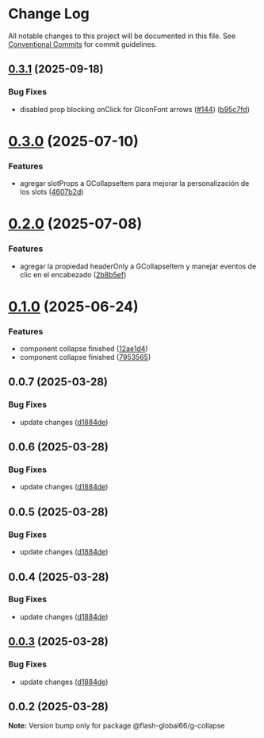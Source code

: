 # Change Log

All notable changes to this project will be documented in this file.
See [Conventional Commits](https://conventionalcommits.org) for commit guidelines.

## [0.3.1](https://github.com/Flash-Global66/global-design-system/compare/@flash-global66/g-collapse@0.3.0...@flash-global66/g-collapse@0.3.1) (2025-09-18)


### Bug Fixes

* disabled prop blocking onClick for GIconFont arrows ([#144](https://github.com/Flash-Global66/global-design-system/issues/144)) ([b95c7fd](https://github.com/Flash-Global66/global-design-system/commit/b95c7fd5463af88b1c3e9bcdceb5ad310116de54))





# [0.3.0](https://github.com/Flash-Global66/global-design-system/compare/@flash-global66/g-collapse@0.2.0...@flash-global66/g-collapse@0.3.0) (2025-07-10)


### Features

* agregar slotProps a GCollapseItem para mejorar la personalización de los slots ([4607b2d](https://github.com/Flash-Global66/global-design-system/commit/4607b2d6e165dcdf3f748f98aaba4244063a676b))





# [0.2.0](https://github.com/Flash-Global66/global-design-system/compare/@flash-global66/g-collapse@0.1.0...@flash-global66/g-collapse@0.2.0) (2025-07-08)


### Features

* agregar la propiedad headerOnly a GCollapseItem y manejar eventos de clic en el encabezado ([2b8b5ef](https://github.com/Flash-Global66/global-design-system/commit/2b8b5ef9bc979e3a4189a4aee2bf0ad555f68c00))





# [0.1.0](https://github.com/Flash-Global66/global-design-system/compare/@flash-global66/g-collapse@0.0.7...@flash-global66/g-collapse@0.1.0) (2025-06-24)


### Features

* component collapse finished ([12ae1d4](https://github.com/Flash-Global66/global-design-system/commit/12ae1d494a6664905af109fd9b5afe22f8254d3c))
* component collapse finished ([7953565](https://github.com/Flash-Global66/global-design-system/commit/79535650ab5f83ac2d86e58eb1d07f57e0743c6c))





## 0.0.7 (2025-03-28)


### Bug Fixes

* update changes ([d1884de](https://github.com/Flash-Global66/global-design-system/commit/d1884de11e4e9522c2d6912d932122a75aabf9e7))





## 0.0.6 (2025-03-28)


### Bug Fixes

* update changes ([d1884de](https://github.com/Flash-Global66/global-design-system/commit/d1884de11e4e9522c2d6912d932122a75aabf9e7))





## 0.0.5 (2025-03-28)


### Bug Fixes

* update changes ([d1884de](https://github.com/Flash-Global66/global-design-system/commit/d1884de11e4e9522c2d6912d932122a75aabf9e7))





## 0.0.4 (2025-03-28)


### Bug Fixes

* update changes ([d1884de](https://github.com/Flash-Global66/global-design-system/commit/d1884de11e4e9522c2d6912d932122a75aabf9e7))





## [0.0.3](https://github.com/Flash-Global66/global-design-system/compare/@flash-global66/g-collapse@0.0.2...@flash-global66/g-collapse@0.0.3) (2025-03-28)


### Bug Fixes

* update changes ([d1884de](https://github.com/Flash-Global66/global-design-system/commit/d1884de11e4e9522c2d6912d932122a75aabf9e7))





## 0.0.2 (2025-03-28)

**Note:** Version bump only for package @flash-global66/g-collapse
